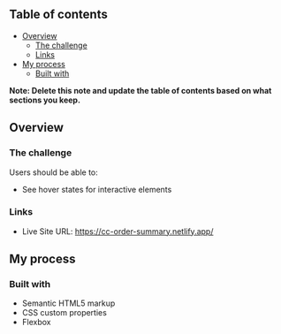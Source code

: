 

## Table of contents

- [Overview](#overview)
  - [The challenge](#the-challenge)
  - [Links](#links)
- [My process](#my-process)
  - [Built with](#built-with)


**Note: Delete this note and update the table of contents based on what sections you keep.**

## Overview

### The challenge

Users should be able to:

- See hover states for interactive elements


### Links


- Live Site URL: https://cc-order-summary.netlify.app/
## My process

### Built with

- Semantic HTML5 markup
- CSS custom properties
- Flexbox




